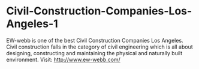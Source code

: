 # Civil-Construction-Companies-Los-Angeles-1
EW-webb is one of the best Civil Construction Companies Los Angeles.  Civil construction falls in the category of civil engineering which is all about designing, constructing and maintaining the physical and naturally built environment. Visit: http://www.ew-webb.com/
